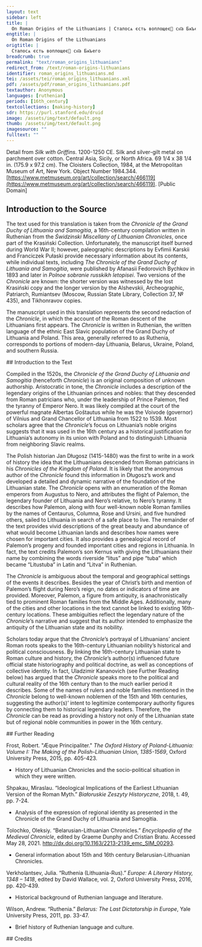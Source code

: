 ```yaml
---
layout: text
sidebar: left
title: |
  On Roman Origins of the Lithuanians | Сталосѧ єсть воплощеє сн҃а Бж҃ьего
engtitle: |
  On Roman Origins of the Lithuanians
origtitle: |
  Сталосѧ єсть воплощеє сн҃а Бж҃ьего
breadcrumb: true
permalink: "text/roman_origins_lithuanians"
redirect_from: /text/roman-origins-lithuanians
identifier: roman_origins_lithuanians.md
tei: /assets/tei/roman_origins_lithuanians.xml
pdf: /assets/pdf/roman_origins_lithuanians.pdf
textauthor: Anonymous
languages: [ruthenian]
periods: [16th_century]
textcollections: [making-history]
sdr: https://purl.stanford.edu/druid 
image: /assets/img/text/default.png
thumb: /assets/img/text/default.png
imagesource: ""
fulltext: ""
---
```

 Detail from _Silk with Griffins_. 1200-1250 CE. Silk and silver-gilt metal on parchment over cotton. Central Asia, Sicily, or North Africa. 69 1/4 x 38 1/4 in. (175.9 x 97.2 cm). The Cloisters Collection, 1984, at the Metropolitan Museum of Art, New York. Object Number 1984.344. [https://www.metmuseum.org/art/collection/search/466119](https://www.metmuseum.org/art/collection/search/466119). [Public Domain]
 
## Introduction to the Source 
<p>The text used for this translation is taken from the <em>Chronicle of the Grand Duchy of Lithuania and Samogitia</em>, a 16th-century compilation written in Ruthenian from the <em>Świdzinski Miscellany of Lithuanian Chronicles</em>, once part of the Krasiński Collection. Unfortunately, the manuscript itself burned during World War II; however, paleographic descriptions by Evfimii Karskii and Franciczek Pułaski provide necessary information about its contents, while individual texts, including <em>The Chronicle of the Grand Duchy of Lithuania and Samogitia</em>, were published by Afanasii Fedorovich Bychkov in 1893 and later in <em>Polnoe sobranie russkikh letopisei</em>. Two versions of the <em>Chronicle</em> are known: the shorter version was witnessed by the lost Krasiński copy and the longer version by the Alshevskii, Archeographic, Patriarch, Rumiantsev (Moscow, Russian State Library, Collection 37, № 435), and Tikhonravov copies.</p> <p>The manuscript used in this translation represents the second redaction of the <em>Chronicle</em>, in which the account of the Roman descent of the Lithuanians first appears. The <em>Chronicle</em> is written in Ruthenian, the written language of the ethnic East Slavic population of the Grand Duchy of Lithuania and Poland. This area, generally referred to as Ruthenia, corresponds to portions of modern-day Lithuania, Belarus, Ukraine, Poland, and southern Russia.</p>
## Introduction to the Text 
<p>Compiled in the 1520s, the <em>Chronicle of the Grand Duchy of Lithuania and Samogitia</em> (henceforth <em>Chronicle</em>) is an original composition of unknown authorship. Aristocratic in tone, the <em>Chronicle</em> includes a description of the legendary origins of the Lithuanian princes and nobles: that they descended from Roman patricians who, under the leadership of Prince Palemon, fled the tyranny of Emperor Nero. It was likely compiled at the court of the powerful magnate Albertas Goštautus while he was the Voivode (governor) of Vilnius and Grand Chancellor of Lithuania from 1522 to 1539. Most scholars agree that the <em>Chronicle</em>’s focus on Lithuania’s noble origins suggests that it was used in the 16th century as a historical justification for Lithuania’s autonomy in its union with Poland and to distinguish Lithuania from neighboring Slavic realms.</p> <p>The Polish historian Jan Długosz (1415-1480) was the first to write in a work of history the idea that the Lithuanians descended from Roman patricians in his <em>Chronicles of the Kingdom of Poland</em>. It is likely that the anonymous author of the <em>Chronicle</em> found this information in Długosz’s work and developed a detailed and dynamic narrative of the foundation of the Lithuanian state. The <em>Chronicle</em> opens with an enumeration of the Roman emperors from Augustus to Nero, and attributes the flight of Palemon, the legendary founder of Lithuania and Nero’s relative, to Nero’s tyranny. It describes how Palemon, along with four well-known noble Roman families by the names of Centaurus, Columna, Rose and Ursini, and five hundred others, sailed to Lithuania in search of a safe place to live. The remainder of the text provides vivid descriptions of the great beauty and abundance of what would become Lithuanian lands and describes how names were chosen for important cities. It also provides a genealogical record of Palemon’s progeny and founded important cities and regions in Lithuania. In fact, the text credits Palemon’s son Kernus with giving the Lithuanians their name by combining the words riverside “litus” and pipe “tuba” which became “Litustuba” in Latin and “Litva” in Ruthenian.</p> <p>The <em>Chronicle</em> is ambiguous about the temporal and geographical settings of the events it describes. Besides the year of Christ’s birth and mention of Palemon’s flight during Nero’s reign, no dates or indicators of time are provided. Moreover, Palemon, a figure from antiquity, is anachronistically tied to prominent Roman families from the Middle Ages. Additionally, many of the cities and other locations in the text cannot be linked to existing 16th-century locations. These ambiguities reflect the legendary nature of the <em>Chronicle</em>’s narrative and suggest that its author intended to emphasize the antiquity of the Lithuanian state and its nobility.</p> <p>Scholars today argue that the <em>Chronicle</em>’s portrayal of Lithuanians’ ancient Roman roots speaks to the 16th-century Lithuanian nobility’s historical and political consciousness. By linking the 16th-century Lithuanian state to Roman culture and history, the <em>Chronicle</em>’s author(s) influenced future official state historiography and political doctrine, as well as conceptions of collective identity. In fact, Uladzimir Kananovich (see Further Reading below) has argued that the <em>Chronicle</em> speaks more to the political and cultural reality of the 16th century than to the much earlier period it describes. Some of the names of rulers and noble families mentioned in the <em>Chronicle</em> belong to well-known noblemen of the 15th and 16th centuries, suggesting the author(s)’ intent to legitimize contemporary authority figures by connecting them to historical legendary leaders. Therefore, the <em>Chronicle</em> can be read as providing a history not only of the Lithuanian state but of regional noble communities in power in the 16th century.</p>
## Further Reading 
<p>Frost, Robert. "Æque Principaliter." <em>The Oxford History of Poland-Lithuania: Volume I: The Making of the Polish-Lithuanian Union, 1385-1569</em>, Oxford University Press, 2015, pp. 405-423.</p> <ul> <li>History of Lithuanian Chronicles and the socio-political situation in which they were written.</li> </ul> <p>Shpakau, Miraslau. “Ideological Implications of the Earliest Lithuanian Version of the Roman Myth.” <em>Białoruskie Zeszyty Historyczne</em>, 2018, t. 49, pp. 7-24.</p> <ul> <li>Analysis of the expression of regional identity as presented in the Chronicle of the Grand Duchy of Lithuania and Samogitia.</li> </ul> <p>Tolochko, Oleksiy. “Belarusian-Lithuanian Chronicles.” <em>Encyclopedia of the Medieval Chronicle</em>, edited by Graeme Dunphy and Cristian Bratu. Accessed May 28, 2021. <a href="http://dx.doi.org/10.1163/2213-2139_emc_SIM_00293">http://dx.doi.org/10.1163/2213-2139_emc_SIM_00293</a>.</p> <ul> <li>General information about 15th and 16th century Belarusian-Lithuanian Chronicles.</li> </ul> <p>Verkholantsev, Julia. “Ruthenia (Lithuania-Rus).” <em>Europe: A Literary History, 1348 – 1418</em>, edited by David Wallace, vol. 2, Oxford University Press, 2016, pp. 420-439.</p> <ul> <li>Historical background of Ruthenian language and literature.</li> </ul> <p>Wilson, Andrew. “Ruthenia.” <em>Belarus: The Last Dictatorship in Europe</em>, Yale University Press, 2011, pp. 33-47.</p> <ul> <li>Brief history of Ruthenian language and culture.</li> </ul>
## Credits

